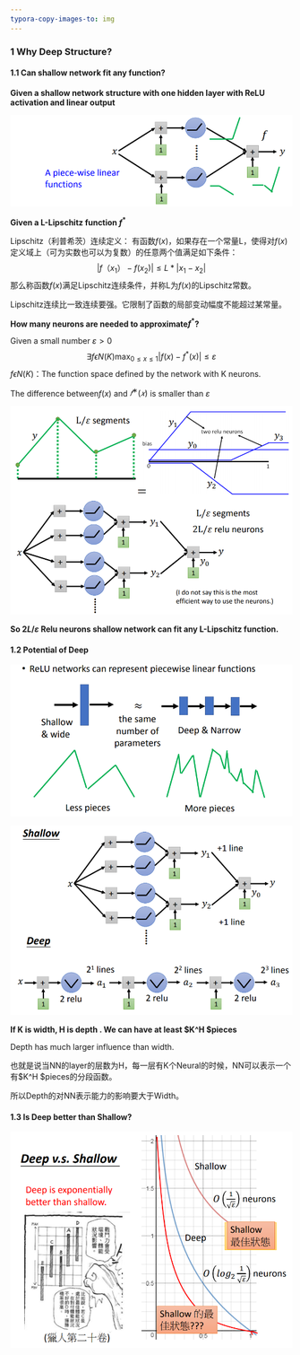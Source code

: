 ```yaml
---
typora-copy-images-to: img
---
```


### 1	Why Deep Structure?

#### 1.1		Can shallow network fit any function? 

 **Given a shallow network structure with one hidden layer with ReLU activation and linear output**

![1-1](https://github.com/haoyuheng/MLDS_notebook/blob/master/img/1-1.png?raw=true)

**Given a L-Lipschitz function $f^*$**

Lipschitz（利普希茨）连续定义： 
有函数$f(x)$，如果存在一个常量L，使得对$f(x)$定义域上（可为实数也可以为复数）的任意两个值满足如下条件： 
$$
|f（x_1）-f(x_2)|\leq L*|x_1-x_2|
$$
那么称函数$f(x)$满足Lipschitz连续条件，并称L为$f(x)$的Lipschitz常数。 

Lipschitz连续比一致连续要强。它限制了函数的局部变动幅度不能超过某常量。

**How many neurons are needed to approximate$f^*$?** 

Given a small number $\varepsilon > 0$
$$
\exists  f\epsilon N(K) \max_{0\leq x \leq 1}|f(x)-f^*(x)|\leq \varepsilon
$$
$f\epsilon N(K)$：The function space defined by the network with K neurons.

The difference between$f(x)​$ and $𝑓
^∗( 𝑥)​$ is smaller than $\varepsilon​$

![1-2](https://github.com/haoyuheng/MLDS_notebook/blob/master/img/1-2.png?raw=true)

**So $2L/\varepsilon$ Relu neurons shallow network can fit any  L-Lipschitz function.**

#### 1.2		Potential of Deep

![1-5](https://github.com/haoyuheng/MLDS_notebook/blob/master/img/1-5.png?raw=true)

![1-4](https://github.com/haoyuheng/MLDS_notebook/blob/master/img/1-4.png?raw=true)

**If K is width, H is depth . We can have at least $K^H $pieces**

Depth has much larger influence than width.

也就是说当NN的layer的层数为H，每一层有K个Neural的时候，NN可以表示一个有$K^H $pieces的分段函数。

所以Depth的对NN表示能力的影响要大于Width。

#### 1.3		Is Deep better than Shallow?

![1-3](https://github.com/haoyuheng/MLDS_notebook/blob/master/img/1-3.png?raw=true)